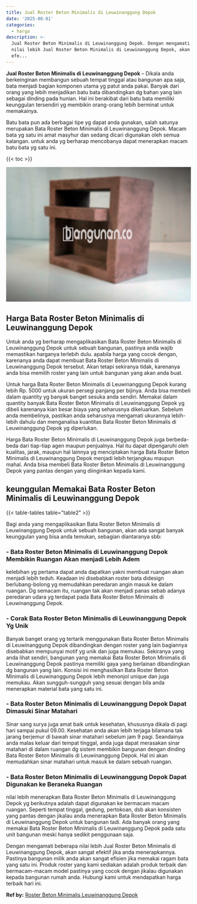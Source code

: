 ```yaml
---
title: Jual Roster Beton Minimalis di Leuwinanggung Depok
date: '2025-08-01'
categories:
  - harga
description: >-
  Jual Roster Beton Minimalis di Leuwinanggung Depok. Dengan mengamati beberapa
  nilai lebih Jual Roster Beton Minimalis di Leuwinanggung Depok, akan sangat
  efe...
---
```


**Jual Roster Beton Minimalis di Leuwinanggung Depok** – Dikala anda berkeinginan membangun sebuah tempat tinggal atau bangunan apa saja, bata menjadi bagian komponen utama yg patut anda pakai. Banyak dari orang yang lebih menjadikan batu bata dibandingkan dg bahan yang lain sebagai dinding pada hunian. Hal ini berakibat dari batu bata memiliki keunggulan tersendiri yg membikin orang-orang lebih berminat untuk memakainya.

Batu bata pun ada berbagai tipe yg dapat anda gunakan, salah satunya merupakan Bata Roster Beton Minimalis di Leuwinanggung Depok. Macam bata yg satu ini amat masyhur dan sedang dicari digunakan oleh semua kalangan. untuk anda yg berharap mencobanya dapat menerapkan macam batu bata yg satu ini.

{{< toc >}}

![Jual Roster Beton Minimalis di Leuwinanggung Depok](/images/bata-roster-minimalis-30.png)

## Harga Bata Roster Beton Minimalis di Leuwinanggung Depok

Untuk anda yg berharap mengaplikasikan Bata Roster Beton Minimalis di Leuwinanggung Depok untuk sebuah bangunan, pastinya anda wajib memastikan harganya terlebih dulu. apabila harga yang cocok dengan, karenanya anda dapat membuat Bata Roster Beton Minimalis di Leuwinanggung Depok tersebut. Akan tetapi sekiranya tidak, karenanya anda bisa memilih roster yang lain untuk bangunan yang akan anda buat.

Untuk harga Bata Roster Beton Minimalis di Leuwinanggung Depok kurang lebih Rp. 5000 untuk ukuran persegi panjang per bijinya. Anda bisa membeli dalam quantity yg banyak banget sesuka anda sendiri. Memakai dalam quantity banyak Bata Roster Beton Minimalis di Leuwinanggung Depok yg dibeli karenanya kian besar biaya yang seharusnya dikeluarkan. Sebelum anda membelinya, pastikan anda seharusnya mengamati ukurannya lebih-lebih dahulu dan menganalisa kuantitas Bata Roster Beton Minimalis di Leuwinanggung Depok yg diperlukan.

Harga Bata Roster Beton Minimalis di Leuwinanggung Depok juga berbeda-beda dari tiap-tiap agen maupun penjualnya. Hal itu dapat dipengaruhi oleh kualitas, jarak, maupun hal lainnya yg menciptakan harga Bata Roster Beton Minimalis di Leuwinanggung Depok menjadi lebih terjangkau maupun mahal. Anda bisa membeli Bata Roster Beton Minimalis di Leuwinanggung Depok yang pantas dengan yang diinginkan kepada kami.

## keunggulan Memakai Bata Roster Beton Minimalis di Leuwinanggung Depok

{{< table-tables table="table2" >}}

Bagi anda yang mengaplikasikan Bata Roster Beton Minimalis di Leuwinanggung Depok untuk sebuah bangunan, akan ada sangat banyak keunggulan yang bisa anda temukan, sebagian diantaranya sbb:

### \- Bata Roster Beton Minimalis di Leuwinanggung Depok Membikin Ruangan Akan menjadi Lebih Adem

kelebihan yg pertama dapat anda dapatkan yakni membuat ruangan akan menjadi lebih teduh. Keadaan ini disebabkan roster bata didesign berlubang-bolong yg memudahkan peredaran angin masuk ke dalam ruangan. Dg semacam itu, ruangan tak akan menjadi panas sebab adanya peredaran udara yg terdapat pada Bata Roster Beton Minimalis di Leuwinanggung Depok.

### \- Corak Bata Roster Beton Minimalis di Leuwinanggung Depok Yg Unik

Banyak banget orang yg tertarik menggunakan Bata Roster Beton Minimalis di Leuwinanggung Depok dibandingkan dengan roster yang lain bagiannya disebabkan mempunyai motif yg unik dan juga memukau. Sekiranya yang anda lihat sendiri, bangunan yang memakai Bata Roster Beton Minimalis di Leuwinanggung Depok pastinya memiliki gaya yang berlainan dibandingkan dg bangunan yang lain. Konsisi ini menghasilkan Bata Roster Beton Minimalis di Leuwinanggung Depok lebih menonjol unique dan juga memukau. Akan sungguh-sungguh yang sesuai dengan bila anda menerapkan material bata yang satu ini.

### \- Bata Roster Beton Minimalis di Leuwinanggung Depok Dapat Dimasuki Sinar Matahari

Sinar sang surya juga amat baik untuk kesehatan, khususnya dikala di pagi hari sampai pukul 09.00. Kesehatan anda akan lebih terjaga bilamana tak jarang berjemur di bawah sinar matahari sebelum jam 9 pagi. Seandainya anda malas keluar dari tempat tinggal, anda juga dapat merasakan sinar matahari di dalam ruangan dg sistem membikin bangunan dengan dinding Bata Roster Beton Minimalis di Leuwinanggung Depok. Hal ini akan memudahkan sinar matahari untuk masuk ke dalam sebuah ruangan.

### \- Bata Roster Beton Minimalis di Leuwinanggung Depok Dapat Digunakan ke Beraneka Ruangan

nilai lebih menerapkan Bata Roster Beton Minimalis di Leuwinanggung Depok yg berikutnya adalah dapat digunakan ke bermacam macam ruangan. Seperti tempat tinggal, gedung, pertokoan, dsb akan konsisten yang pantas dengan jikalau anda menerapkan Bata Roster Beton Minimalis di Leuwinanggung Depok untuk bangunan tadi. Ada banyak orang yang memakai Bata Roster Beton Minimalis di Leuwinanggung Depok pada satu unit bangunan meski hanya sedikit penggunaan saja.

Dengan mengamati beberapa nilai lebih Jual Roster Beton Minimalis di Leuwinanggung Depok, akan sangat efektif jika anda menerapkannya. Pastinya bangunan milik anda akan sangat efisien jika memakai ragam bata yang satu ini. Produk roster yang kami sediakan adalah produk terbaik dan bermacam-macam model pastinya yang cocok dengan jikalau digunakan kepada bangunan rumah anda. Hubungi kami untuk mendapatkan harga terbaik hari ini.

**Ref by:** [Roster Beton Minimalis Leuwinanggung Depok](https://id.wikipedia.org/wiki/Roster)
